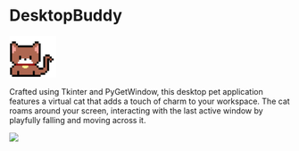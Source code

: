 # DesktopBuddy

<img src="https://github.com/andrea-muresan/DesktopBuddy/blob/main/desktopBuddy/project_images/cat_sleeping.gif" height="75">

Crafted using Tkinter and PyGetWindow, this desktop pet application features a virtual
cat that adds a touch of charm to your workspace. The cat roams around your screen, interacting with the last
active window by playfully falling and moving across it.
<br>

<img src="https://github.com/andrea-muresan/DesktopBuddy/blob/main/desktopBuddy/project_images/walking_on_window.gif" height="250">
